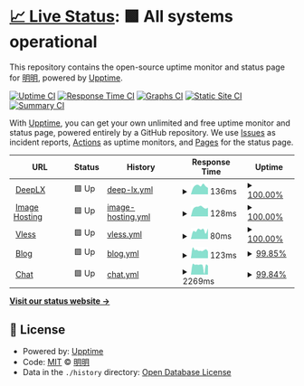 # [📈 Live Status](https://status.mingming.dev): <!--live status--> **🟩 All systems operational**

This repository contains the open-source uptime monitor and status page for [明明](https://mingming.dev), powered by [Upptime](https://github.com/upptime/upptime).

[![Uptime CI](https://github.com/ifyour/status/workflows/Uptime%20CI/badge.svg)](https://github.com/ifyour/status/actions?query=workflow%3A%22Uptime+CI%22)
[![Response Time CI](https://github.com/ifyour/status/workflows/Response%20Time%20CI/badge.svg)](https://github.com/ifyour/status/actions?query=workflow%3A%22Response+Time+CI%22)
[![Graphs CI](https://github.com/ifyour/status/workflows/Graphs%20CI/badge.svg)](https://github.com/ifyour/status/actions?query=workflow%3A%22Graphs+CI%22)
[![Static Site CI](https://github.com/ifyour/status/workflows/Static%20Site%20CI/badge.svg)](https://github.com/ifyour/status/actions?query=workflow%3A%22Static+Site+CI%22)
[![Summary CI](https://github.com/ifyour/status/workflows/Summary%20CI/badge.svg)](https://github.com/ifyour/status/actions?query=workflow%3A%22Summary+CI%22)

With [Upptime](https://upptime.js.org), you can get your own unlimited and free uptime monitor and status page, powered entirely by a GitHub repository. We use [Issues](https://github.com/ifyour/status/issues) as incident reports, [Actions](https://github.com/ifyour/status/actions) as uptime monitors, and [Pages](https://status.mingming.dev) for the status page.

<!--start: status pages-->
<!-- This summary is generated by Upptime (https://github.com/upptime/upptime) -->
<!-- Do not edit this manually, your changes will be overwritten -->
<!-- prettier-ignore -->
| URL | Status | History | Response Time | Uptime |
| --- | ------ | ------- | ------------- | ------ |
| <img alt="" src="https://icons.duckduckgo.com/ip3/deeplx.mingming.dev.ico" height="13"> [DeepLX](https://deeplx.mingming.dev) | 🟩 Up | [deep-lx.yml](https://github.com/ifyour/status/commits/HEAD/history/deep-lx.yml) | <details><summary><img alt="Response time graph" src="./graphs/deep-lx/response-time-week.png" height="20"> 136ms</summary><br><a href="https://status.mingming.dev/history/deep-lx"><img alt="Response time 135" src="https://img.shields.io/endpoint?url=https%3A%2F%2Fraw.githubusercontent.com%2Fifyour%2Fstatus%2FHEAD%2Fapi%2Fdeep-lx%2Fresponse-time.json"></a><br><a href="https://status.mingming.dev/history/deep-lx"><img alt="24-hour response time 143" src="https://img.shields.io/endpoint?url=https%3A%2F%2Fraw.githubusercontent.com%2Fifyour%2Fstatus%2FHEAD%2Fapi%2Fdeep-lx%2Fresponse-time-day.json"></a><br><a href="https://status.mingming.dev/history/deep-lx"><img alt="7-day response time 136" src="https://img.shields.io/endpoint?url=https%3A%2F%2Fraw.githubusercontent.com%2Fifyour%2Fstatus%2FHEAD%2Fapi%2Fdeep-lx%2Fresponse-time-week.json"></a><br><a href="https://status.mingming.dev/history/deep-lx"><img alt="30-day response time 144" src="https://img.shields.io/endpoint?url=https%3A%2F%2Fraw.githubusercontent.com%2Fifyour%2Fstatus%2FHEAD%2Fapi%2Fdeep-lx%2Fresponse-time-month.json"></a><br><a href="https://status.mingming.dev/history/deep-lx"><img alt="1-year response time 135" src="https://img.shields.io/endpoint?url=https%3A%2F%2Fraw.githubusercontent.com%2Fifyour%2Fstatus%2FHEAD%2Fapi%2Fdeep-lx%2Fresponse-time-year.json"></a></details> | <details><summary><a href="https://status.mingming.dev/history/deep-lx">100.00%</a></summary><a href="https://status.mingming.dev/history/deep-lx"><img alt="All-time uptime 100.00%" src="https://img.shields.io/endpoint?url=https%3A%2F%2Fraw.githubusercontent.com%2Fifyour%2Fstatus%2FHEAD%2Fapi%2Fdeep-lx%2Fuptime.json"></a><br><a href="https://status.mingming.dev/history/deep-lx"><img alt="24-hour uptime 100.00%" src="https://img.shields.io/endpoint?url=https%3A%2F%2Fraw.githubusercontent.com%2Fifyour%2Fstatus%2FHEAD%2Fapi%2Fdeep-lx%2Fuptime-day.json"></a><br><a href="https://status.mingming.dev/history/deep-lx"><img alt="7-day uptime 100.00%" src="https://img.shields.io/endpoint?url=https%3A%2F%2Fraw.githubusercontent.com%2Fifyour%2Fstatus%2FHEAD%2Fapi%2Fdeep-lx%2Fuptime-week.json"></a><br><a href="https://status.mingming.dev/history/deep-lx"><img alt="30-day uptime 100.00%" src="https://img.shields.io/endpoint?url=https%3A%2F%2Fraw.githubusercontent.com%2Fifyour%2Fstatus%2FHEAD%2Fapi%2Fdeep-lx%2Fuptime-month.json"></a><br><a href="https://status.mingming.dev/history/deep-lx"><img alt="1-year uptime 100.00%" src="https://img.shields.io/endpoint?url=https%3A%2F%2Fraw.githubusercontent.com%2Fifyour%2Fstatus%2FHEAD%2Fapi%2Fdeep-lx%2Fuptime-year.json"></a></details>
| <img alt="" src="https://icons.duckduckgo.com/ip3/images.mingming.dev.ico" height="13"> [Image Hosting](https://images.mingming.dev) | 🟩 Up | [image-hosting.yml](https://github.com/ifyour/status/commits/HEAD/history/image-hosting.yml) | <details><summary><img alt="Response time graph" src="./graphs/image-hosting/response-time-week.png" height="20"> 128ms</summary><br><a href="https://status.mingming.dev/history/image-hosting"><img alt="Response time 697" src="https://img.shields.io/endpoint?url=https%3A%2F%2Fraw.githubusercontent.com%2Fifyour%2Fstatus%2FHEAD%2Fapi%2Fimage-hosting%2Fresponse-time.json"></a><br><a href="https://status.mingming.dev/history/image-hosting"><img alt="24-hour response time 122" src="https://img.shields.io/endpoint?url=https%3A%2F%2Fraw.githubusercontent.com%2Fifyour%2Fstatus%2FHEAD%2Fapi%2Fimage-hosting%2Fresponse-time-day.json"></a><br><a href="https://status.mingming.dev/history/image-hosting"><img alt="7-day response time 128" src="https://img.shields.io/endpoint?url=https%3A%2F%2Fraw.githubusercontent.com%2Fifyour%2Fstatus%2FHEAD%2Fapi%2Fimage-hosting%2Fresponse-time-week.json"></a><br><a href="https://status.mingming.dev/history/image-hosting"><img alt="30-day response time 136" src="https://img.shields.io/endpoint?url=https%3A%2F%2Fraw.githubusercontent.com%2Fifyour%2Fstatus%2FHEAD%2Fapi%2Fimage-hosting%2Fresponse-time-month.json"></a><br><a href="https://status.mingming.dev/history/image-hosting"><img alt="1-year response time 697" src="https://img.shields.io/endpoint?url=https%3A%2F%2Fraw.githubusercontent.com%2Fifyour%2Fstatus%2FHEAD%2Fapi%2Fimage-hosting%2Fresponse-time-year.json"></a></details> | <details><summary><a href="https://status.mingming.dev/history/image-hosting">100.00%</a></summary><a href="https://status.mingming.dev/history/image-hosting"><img alt="All-time uptime 80.98%" src="https://img.shields.io/endpoint?url=https%3A%2F%2Fraw.githubusercontent.com%2Fifyour%2Fstatus%2FHEAD%2Fapi%2Fimage-hosting%2Fuptime.json"></a><br><a href="https://status.mingming.dev/history/image-hosting"><img alt="24-hour uptime 100.00%" src="https://img.shields.io/endpoint?url=https%3A%2F%2Fraw.githubusercontent.com%2Fifyour%2Fstatus%2FHEAD%2Fapi%2Fimage-hosting%2Fuptime-day.json"></a><br><a href="https://status.mingming.dev/history/image-hosting"><img alt="7-day uptime 100.00%" src="https://img.shields.io/endpoint?url=https%3A%2F%2Fraw.githubusercontent.com%2Fifyour%2Fstatus%2FHEAD%2Fapi%2Fimage-hosting%2Fuptime-week.json"></a><br><a href="https://status.mingming.dev/history/image-hosting"><img alt="30-day uptime 100.00%" src="https://img.shields.io/endpoint?url=https%3A%2F%2Fraw.githubusercontent.com%2Fifyour%2Fstatus%2FHEAD%2Fapi%2Fimage-hosting%2Fuptime-month.json"></a><br><a href="https://status.mingming.dev/history/image-hosting"><img alt="1-year uptime 80.98%" src="https://img.shields.io/endpoint?url=https%3A%2F%2Fraw.githubusercontent.com%2Fifyour%2Fstatus%2FHEAD%2Fapi%2Fimage-hosting%2Fuptime-year.json"></a></details>
| <img alt="" src="https://icons.duckduckgo.com/ip3/vless.mingming.dev.ico" height="13"> [Vless](https://vless.mingming.dev) | 🟩 Up | [vless.yml](https://github.com/ifyour/status/commits/HEAD/history/vless.yml) | <details><summary><img alt="Response time graph" src="./graphs/vless/response-time-week.png" height="20"> 80ms</summary><br><a href="https://status.mingming.dev/history/vless"><img alt="Response time 112" src="https://img.shields.io/endpoint?url=https%3A%2F%2Fraw.githubusercontent.com%2Fifyour%2Fstatus%2FHEAD%2Fapi%2Fvless%2Fresponse-time.json"></a><br><a href="https://status.mingming.dev/history/vless"><img alt="24-hour response time 102" src="https://img.shields.io/endpoint?url=https%3A%2F%2Fraw.githubusercontent.com%2Fifyour%2Fstatus%2FHEAD%2Fapi%2Fvless%2Fresponse-time-day.json"></a><br><a href="https://status.mingming.dev/history/vless"><img alt="7-day response time 80" src="https://img.shields.io/endpoint?url=https%3A%2F%2Fraw.githubusercontent.com%2Fifyour%2Fstatus%2FHEAD%2Fapi%2Fvless%2Fresponse-time-week.json"></a><br><a href="https://status.mingming.dev/history/vless"><img alt="30-day response time 95" src="https://img.shields.io/endpoint?url=https%3A%2F%2Fraw.githubusercontent.com%2Fifyour%2Fstatus%2FHEAD%2Fapi%2Fvless%2Fresponse-time-month.json"></a><br><a href="https://status.mingming.dev/history/vless"><img alt="1-year response time 112" src="https://img.shields.io/endpoint?url=https%3A%2F%2Fraw.githubusercontent.com%2Fifyour%2Fstatus%2FHEAD%2Fapi%2Fvless%2Fresponse-time-year.json"></a></details> | <details><summary><a href="https://status.mingming.dev/history/vless">100.00%</a></summary><a href="https://status.mingming.dev/history/vless"><img alt="All-time uptime 100.00%" src="https://img.shields.io/endpoint?url=https%3A%2F%2Fraw.githubusercontent.com%2Fifyour%2Fstatus%2FHEAD%2Fapi%2Fvless%2Fuptime.json"></a><br><a href="https://status.mingming.dev/history/vless"><img alt="24-hour uptime 100.00%" src="https://img.shields.io/endpoint?url=https%3A%2F%2Fraw.githubusercontent.com%2Fifyour%2Fstatus%2FHEAD%2Fapi%2Fvless%2Fuptime-day.json"></a><br><a href="https://status.mingming.dev/history/vless"><img alt="7-day uptime 100.00%" src="https://img.shields.io/endpoint?url=https%3A%2F%2Fraw.githubusercontent.com%2Fifyour%2Fstatus%2FHEAD%2Fapi%2Fvless%2Fuptime-week.json"></a><br><a href="https://status.mingming.dev/history/vless"><img alt="30-day uptime 100.00%" src="https://img.shields.io/endpoint?url=https%3A%2F%2Fraw.githubusercontent.com%2Fifyour%2Fstatus%2FHEAD%2Fapi%2Fvless%2Fuptime-month.json"></a><br><a href="https://status.mingming.dev/history/vless"><img alt="1-year uptime 100.00%" src="https://img.shields.io/endpoint?url=https%3A%2F%2Fraw.githubusercontent.com%2Fifyour%2Fstatus%2FHEAD%2Fapi%2Fvless%2Fuptime-year.json"></a></details>
| <img alt="" src="https://icons.duckduckgo.com/ip3/mingming.dev.ico" height="13"> [Blog](https://mingming.dev) | 🟩 Up | [blog.yml](https://github.com/ifyour/status/commits/HEAD/history/blog.yml) | <details><summary><img alt="Response time graph" src="./graphs/blog/response-time-week.png" height="20"> 123ms</summary><br><a href="https://status.mingming.dev/history/blog"><img alt="Response time 134" src="https://img.shields.io/endpoint?url=https%3A%2F%2Fraw.githubusercontent.com%2Fifyour%2Fstatus%2FHEAD%2Fapi%2Fblog%2Fresponse-time.json"></a><br><a href="https://status.mingming.dev/history/blog"><img alt="24-hour response time 141" src="https://img.shields.io/endpoint?url=https%3A%2F%2Fraw.githubusercontent.com%2Fifyour%2Fstatus%2FHEAD%2Fapi%2Fblog%2Fresponse-time-day.json"></a><br><a href="https://status.mingming.dev/history/blog"><img alt="7-day response time 123" src="https://img.shields.io/endpoint?url=https%3A%2F%2Fraw.githubusercontent.com%2Fifyour%2Fstatus%2FHEAD%2Fapi%2Fblog%2Fresponse-time-week.json"></a><br><a href="https://status.mingming.dev/history/blog"><img alt="30-day response time 131" src="https://img.shields.io/endpoint?url=https%3A%2F%2Fraw.githubusercontent.com%2Fifyour%2Fstatus%2FHEAD%2Fapi%2Fblog%2Fresponse-time-month.json"></a><br><a href="https://status.mingming.dev/history/blog"><img alt="1-year response time 134" src="https://img.shields.io/endpoint?url=https%3A%2F%2Fraw.githubusercontent.com%2Fifyour%2Fstatus%2FHEAD%2Fapi%2Fblog%2Fresponse-time-year.json"></a></details> | <details><summary><a href="https://status.mingming.dev/history/blog">99.85%</a></summary><a href="https://status.mingming.dev/history/blog"><img alt="All-time uptime 99.99%" src="https://img.shields.io/endpoint?url=https%3A%2F%2Fraw.githubusercontent.com%2Fifyour%2Fstatus%2FHEAD%2Fapi%2Fblog%2Fuptime.json"></a><br><a href="https://status.mingming.dev/history/blog"><img alt="24-hour uptime 100.00%" src="https://img.shields.io/endpoint?url=https%3A%2F%2Fraw.githubusercontent.com%2Fifyour%2Fstatus%2FHEAD%2Fapi%2Fblog%2Fuptime-day.json"></a><br><a href="https://status.mingming.dev/history/blog"><img alt="7-day uptime 99.85%" src="https://img.shields.io/endpoint?url=https%3A%2F%2Fraw.githubusercontent.com%2Fifyour%2Fstatus%2FHEAD%2Fapi%2Fblog%2Fuptime-week.json"></a><br><a href="https://status.mingming.dev/history/blog"><img alt="30-day uptime 99.96%" src="https://img.shields.io/endpoint?url=https%3A%2F%2Fraw.githubusercontent.com%2Fifyour%2Fstatus%2FHEAD%2Fapi%2Fblog%2Fuptime-month.json"></a><br><a href="https://status.mingming.dev/history/blog"><img alt="1-year uptime 99.99%" src="https://img.shields.io/endpoint?url=https%3A%2F%2Fraw.githubusercontent.com%2Fifyour%2Fstatus%2FHEAD%2Fapi%2Fblog%2Fuptime-year.json"></a></details>
| <img alt="" src="https://icons.duckduckgo.com/ip3/chat.mingming.dev.ico" height="13"> [Chat](https://chat.mingming.dev) | 🟩 Up | [chat.yml](https://github.com/ifyour/status/commits/HEAD/history/chat.yml) | <details><summary><img alt="Response time graph" src="./graphs/chat/response-time-week.png" height="20"> 2269ms</summary><br><a href="https://status.mingming.dev/history/chat"><img alt="Response time 1132" src="https://img.shields.io/endpoint?url=https%3A%2F%2Fraw.githubusercontent.com%2Fifyour%2Fstatus%2FHEAD%2Fapi%2Fchat%2Fresponse-time.json"></a><br><a href="https://status.mingming.dev/history/chat"><img alt="24-hour response time 2467" src="https://img.shields.io/endpoint?url=https%3A%2F%2Fraw.githubusercontent.com%2Fifyour%2Fstatus%2FHEAD%2Fapi%2Fchat%2Fresponse-time-day.json"></a><br><a href="https://status.mingming.dev/history/chat"><img alt="7-day response time 2269" src="https://img.shields.io/endpoint?url=https%3A%2F%2Fraw.githubusercontent.com%2Fifyour%2Fstatus%2FHEAD%2Fapi%2Fchat%2Fresponse-time-week.json"></a><br><a href="https://status.mingming.dev/history/chat"><img alt="30-day response time 2421" src="https://img.shields.io/endpoint?url=https%3A%2F%2Fraw.githubusercontent.com%2Fifyour%2Fstatus%2FHEAD%2Fapi%2Fchat%2Fresponse-time-month.json"></a><br><a href="https://status.mingming.dev/history/chat"><img alt="1-year response time 1132" src="https://img.shields.io/endpoint?url=https%3A%2F%2Fraw.githubusercontent.com%2Fifyour%2Fstatus%2FHEAD%2Fapi%2Fchat%2Fresponse-time-year.json"></a></details> | <details><summary><a href="https://status.mingming.dev/history/chat">99.84%</a></summary><a href="https://status.mingming.dev/history/chat"><img alt="All-time uptime 99.98%" src="https://img.shields.io/endpoint?url=https%3A%2F%2Fraw.githubusercontent.com%2Fifyour%2Fstatus%2FHEAD%2Fapi%2Fchat%2Fuptime.json"></a><br><a href="https://status.mingming.dev/history/chat"><img alt="24-hour uptime 100.00%" src="https://img.shields.io/endpoint?url=https%3A%2F%2Fraw.githubusercontent.com%2Fifyour%2Fstatus%2FHEAD%2Fapi%2Fchat%2Fuptime-day.json"></a><br><a href="https://status.mingming.dev/history/chat"><img alt="7-day uptime 99.84%" src="https://img.shields.io/endpoint?url=https%3A%2F%2Fraw.githubusercontent.com%2Fifyour%2Fstatus%2FHEAD%2Fapi%2Fchat%2Fuptime-week.json"></a><br><a href="https://status.mingming.dev/history/chat"><img alt="30-day uptime 99.96%" src="https://img.shields.io/endpoint?url=https%3A%2F%2Fraw.githubusercontent.com%2Fifyour%2Fstatus%2FHEAD%2Fapi%2Fchat%2Fuptime-month.json"></a><br><a href="https://status.mingming.dev/history/chat"><img alt="1-year uptime 99.98%" src="https://img.shields.io/endpoint?url=https%3A%2F%2Fraw.githubusercontent.com%2Fifyour%2Fstatus%2FHEAD%2Fapi%2Fchat%2Fuptime-year.json"></a></details>

<!--end: status pages-->

[**Visit our status website →**](https://status.mingming.dev)

## 📄 License

- Powered by: [Upptime](https://github.com/upptime/upptime)
- Code: [MIT](./LICENSE) © [明明](https://mingming.dev)
- Data in the `./history` directory: [Open Database License](https://opendatacommons.org/licenses/odbl/1-0/)
